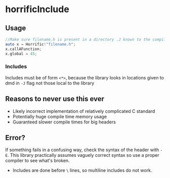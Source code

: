# horrificInclude
## Usage
```D
//Make sure filename.h is present in a directory .J known to the compiler
auto x = Horrific!"filename.h";
x.callAFunction;
x.global = 45;
```

### Includes
Includes must be of form `<*>`, because the library looks in locations given to dmd in `-J` flag not those local to the library

## Reasons to never use this ever
* Likely incorrect implementation of relatively complicated C standard
* Potentially huge compile time memory usage 
* Guaranteed slower compile times for big headers

## Error? 
If something fails in a confusing way, check the syntax of the header with `-E`.
This library practically assumes vaguely correct syntax so use a proper compiler to see what's broken.

* Includes are done before `\` lines, so multiline includes do not work.